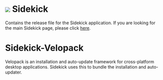 # [![](https://sidekick-poe.github.io/assets/images/orb_exalted.png)](#) Sidekick
Contains the release file for the Sidekick application. If you are looking for the main Sidekick page, please click [here](https://github.com/Sidekick-Poe/Sidekick).

# Sidekick-Velopack
Velopack is an installation and auto-update framework for cross-platform desktop applications. Sidekick uses this to bundle the installation and auto-updater.
